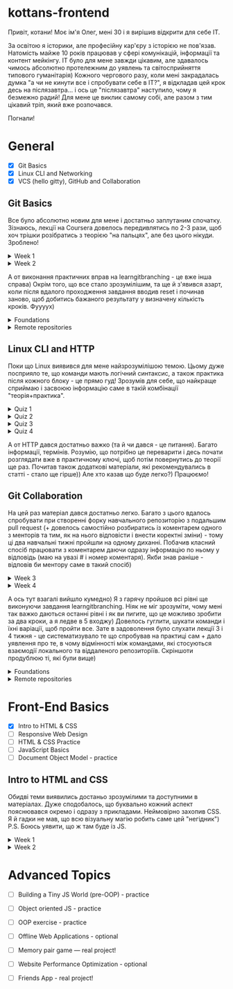 # kottans-frontend
Привіт, котани! Моє ім'я Олег, мені 30 і я вирішив відкрити для себе ІТ. 

За освітою я історики, але професійну кар'єру з історією не пов'язав. Натомість майже 10 років працював у сфері комунікацій, інформації та контент мейкінгу. IТ було для мене завжди цікавим, але здавалось чимось абсолютно протележним до уявлень та світосприйняття типового гуманітарія) Кожного чергового разу, коли мені закрадалась думка "а чи не кинути все і спробувати себе в ІТ?", я відкладав цей крок десь на післязавтра... і ось це "післязавтра" наступило, чому я безмежно радий! Для мене це виклик самому собі, але разом з тим цікавий тріп, який вже розпочався. 

Погнали! 

# General

- [x] Git Basics
- [x] Linux CLI and Networking
- [x] VCS (hello gitty), GitHub and Collaboration

## Git Basics
Все було абсолютно новим для мене і достатньо заплутаним спочатку. Зізнаюсь, лекції на Coursera довелось передивлятись по 2-3 рази, щоб хоч трішки розібратись з теорією "на пальцях", але без цього нікуди. Зроблено!

<details>
<summary>Week 1</summary>
<img src="./folder_General/Week_1_Git.png">
</details>

<details>
<summary>Week 2</summary>
<img src="./folder_General/Week_2_Git.png">
</details>

А от виконання практичних вправ на learngitbranching - це вже інша справа) Окрім того, що все стало зрозумілішим, та ще й з'явився азарт, коли після вдалого проходження завдання вводив reset і починав заново, щоб добитись бажаного результату у визначену кількість кроків. Фуууух)

<details>
<summary>Foundations</summary>
<img src="./folder_General/Foundations.png">
</details>

<details>
<summary>Remote repositories</summary>
<img src="./folder_General/Remote_repositories.png">
</details>

## Linux CLI and HTTP

Поки що Linux виявився для мене найзрозумілішою темою. Цьому дуже посприяло те, що команди мають логічний синтаксис, а також практика після кожного блоку - це прямо гуд! Зрозумів для себе, що найкраще сприймаю і засвоюю інформацію саме в такій комбінації "теорія+практика".

<details>
<summary>Quiz 1</summary>
<img src="./task_linux_cli/Quiz_1.png">
</details>

<details>
<summary>Quiz 2</summary>
<img src="./task_linux_cli/Quiz_2.png"> 
</details>

<details>
<summary>Quiz 3</summary>
<img src="./task_linux_cli/Quiz_3.png">
</details>

<details>
<summary>Quiz 4</summary>
<img src="./task_linux_cli/Quiz_4.png">
</details>

А от HTTP дався достатньо важко (та й чи дався - це питання). Багато інформації, термінів. Розумію, що потрібно це переварити і десь почати розглядати вже в практичному ключі, щоб потім повернутись до теорії ще раз. Почитав також додаткові матеріали, які рекомендувались в статті - стало ще гірше)) Але хто казав що буде легко?) Працюємо!

## Git Collaboration

На цей раз матеріал дався достатньо легко. Багато з цього вдалось спробувати при створенні форку навчального репозиторію з подальшим pull request (+ довелось самостійно розбиратись із коментарем одного з менторів та тим, як на нього відповісти і внести коректні зміни) - тому ці два навчальні тижні пройшли на одному диханні. Побачив класний спосіб працювати з коментарем даючи одразу інформацію по ньому у відповідь (маю на увазі # і номер коментаря). Якби знав раніше - відповів би ментору саме в такий спосіб)

<details>
<summary>Week 3</summary>
<img src="./task_git_collaboration/Week_3_Git.png">
</details>

<details>
<summary>Week 4</summary>
<img src="./task_git_collaboration/Week_4_Git.png">
</details>

А ось тут взагалі вийшло кумедно) Я з гарячу пройшов всі рівні ще виконуючи завдання learngitbranching. Ніяк не міг зрозуміти, чому мені так важко даються останні рівні і як ви пигите, що це можливо зробити за два кроки, а я ледве в 5 входжу) Довелось гуглити, шукати команди і їхні варіації, щоб пройти все. Зате в задоволення було слухати лекції 3 і 4 тижня - це систематизувало те що спробував на практиці сам + дало уявлення про те, в чому відмінності між командами, які стосуються взаємодії локального та віддаленого репозиторіїв. Скріншоти продублюю ті, які були вище)

<details>
<summary>Foundations</summary>
<img src="./task_git_collaboration/Foundations.png">
</details>

<details>
<summary>Remote repositories</summary>
<img src="./task_git_collaboration/Remote_repositories.png">
</details>

# Front-End Basics

- [x] Intro to HTML & CSS
- [ ] Responsive Web Design
- [ ] HTML & CSS Practice
- [ ] JavaScript Basics
- [ ] Document Object Model - practice

## Intro to HTML and CSS

Обидві теми виявились достаньо зрозумілими та доступними в матеріалах. Дуже сподобалось, що буквально кожний аспект пояснювався окремо і одразу з прикладами. Неймовірно захопив CSS. Я й гадки не мав, що всю візуальну магію робить саме цей "негідник") P.S. Боюсь уявити, що ж там буде із JS.

<details>
<summary>Week 1</summary>
 <img src="./task_html_css_intro/Week_1_HTML.png">
</details>

<details>
<summary>Week 2</summary>
  <img src="./task_html_css_intro/Week_2_CSS.png">
</details>

# Advanced Topics

- [ ] Building a Tiny JS World (pre-OOP) - practice
- [ ] Object oriented JS - practice
- [ ] OOP exercise - practice
- [ ] Offline Web Applications - optional
- [ ] Memory pair game — real project!
- [ ] Website Performance Optimization - optional
- [ ] Friends App - real project!

